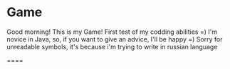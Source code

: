 Game
====

Good morning! This is my Game!
First test of my codding abilities =)
I'm novice in Java, so, if you want to give an advice, I'll be happy =)
Sorry for unreadable symbols, it's because i'm trying to write in russian language

====
